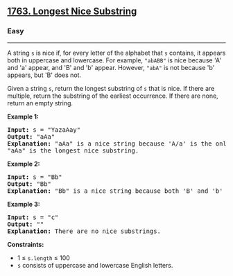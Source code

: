 <h2><a href="https://leetcode.com/problems/longest-nice-substring">1763. Longest Nice Substring</a></h2>
<h3>Easy</h3>
<hr>
<p>A string <code>s</code> is nice if, for every letter of the alphabet that <code>s</code> contains, it appears both in uppercase and lowercase. For example, <code>"abABB"</code> is nice because 'A' and 'a' appear, and 'B' and 'b' appear. However, <code>"abA"</code> is not because 'b' appears, but 'B' does not.</p>
<p>Given a string <code>s</code>, return the longest substring of <code>s</code> that is nice. If there are multiple, return the substring of the earliest occurrence. If there are none, return an empty string.</p>

<p><strong>Example 1:</strong></p>
<pre>
<strong>Input:</strong> s = "YazaAay"
<strong>Output:</strong> "aAa"
<strong>Explanation:</strong> "aAa" is a nice string because 'A/a' is the only letter of the alphabet in s, and both 'A' and 'a' appear.
"aAa" is the longest nice substring.
</pre>

<p><strong>Example 2:</strong></p>
<pre>
<strong>Input:</strong> s = "Bb"
<strong>Output:</strong> "Bb"
<strong>Explanation:</strong> "Bb" is a nice string because both 'B' and 'b' appear. The whole string is a substring.
</pre>

<p><strong>Example 3:</strong></p>
<pre>
<strong>Input:</strong> s = "c"
<strong>Output:</strong> ""
<strong>Explanation:</strong> There are no nice substrings.
</pre>

<p><strong>Constraints:</strong></p>
<ul>
<li>1 ≤ <code>s.length</code> ≤ 100</li>
<li><code>s</code> consists of uppercase and lowercase English letters.</li>
</ul>
